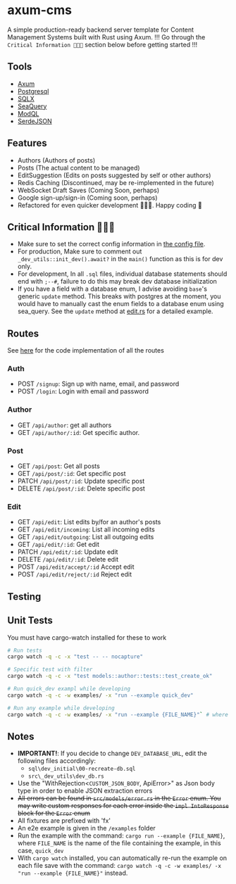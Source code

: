 # axum-cms
A simple production-ready backend server template for Content Management Systems built with Rust using Axum.
!!! Go through the `Critical Information 🚨🚨🚨` section below before getting started !!!

## Tools
- [Axum](https://docs.rs/axum/latest/axum/)
- [Postgresql](https://www.postgresql.org/)
- [SQLX](https://docs.rs/sqlx/latest/sqlx/)
- [SeaQuery](https://docs.rs/sea-query/latest/sea_query/)
- [ModQL](https://docs.rs/modql/latest/modql/)
- [SerdeJSON](https://docs.rs/serde_json/latest/serde_json/)

## Features
- Authors (Authors of posts)
- Posts (The actual content to be managed)
- EditSuggestion (Edits on posts suggested by self or other authors)
- Redis Caching (Discontinued, may be re-implemented in the future)
- WebSocket Draft Saves (Coming Soon, perhaps)
- Google sign-up/sign-in (Coming soon, perhaps)
- Refactored for even quicker development 🚀🚀🚀. Happy coding 💫

## Critical Information 🚨🚨🚨
- Make sure to set the correct config information in [the config file](.cargo/config.toml).
- For production, Make sure to comment out `_dev_utils::init_dev().await?` in the `main()` function as this is for dev only.
- For development, In all `.sql` files, individual database statements should end with `;--#`, failure to do this may break dev database initialization
- If you have a field with a database enum, I advise avoiding `base`'s generic `update` method. This breaks with postgres at the moment, you would have to manually cast the enum fields to a database enum using sea_query. See the `update` method at [edit.rs](src/models/edit.rs) for a detailed example.

## Routes
See [here](src/web/routes/mod.rs) for the code implementation of all the routes
### Auth
- POST `/signup`: Sign up with name, email, and password
- POST `/login`: Login with email and password

### Author
- GET `/api/author`: get all authors
- GET `/api/author/:id`: Get specific author.
<!-- - PATCH `/author/:id`: Edit specific author. -->

### Post
- GET `/api/post`: Get all posts
- GET `/api/post/:id`: Get specific post
- PATCH `/api/post/:id`: Update specific post
- DELETE `/api/post/:id`: Delete specific post

### Edit
- GET `/api/edit`: List edits by/for an author's posts
- GET `/api/edit/incoming`: List all incoming edits
- GET `/api/edit/outgoing`: List all outgoing edits
- GET `/api/edit/:id`: Get edit
- PATCH `/api/edit/:id`: Update edit
- DELETE `/api/edit/:id`: Delete edit
- POST `/api/edit/accept/:id` Accept edit
- POST `/api/edit/reject/:id` Reject edit

## Testing
## Unit Tests
You must have cargo-watch installed for these to work
```sh
# Run tests
cargo watch -q -c -x "test -- -- nocapture"

# Specific test with filter
cargo watch -q -c -x "test models::author::tests::test_create_ok"

# Run quick_dev exampl while developing
cargo watch -q -c -w examples/ -x "run --example quick_dev"

# Run any example while developing
cargo watch -q -c -w examples/ -x "run --example {FILE_NAME}"` # where `FILE_NAME` is the name of the file containing the test
```


## Notes
- **IMPORTANT!**: If you decide to change `DEV_DATABASE_URL`, edit the following files accordingly:
	- `sql\dev_initial\00-recreate-db.sql`
	- `src\_dev_utils\dev_db.rs`
- Use the "WithRejection<`CUSTOM_JSON_BODY`, ApiError>" as Json body type in order to enable JSON extraction errors
- ~~All errors can be found in `src/models/error.rs` in the `Error` enum. You may write custom responses for each error inside the `impl IntoResponse` block for the `Error` enum~~
- All fixtures are prefixed with 'fx'
- An e2e example is given in the `/examples` folder 
- Run the example with the command: `cargo run --example {FILE_NAME}`, where `FILE_NAME` is the name of the file containing the example, in this case, `quick_dev`
- With `cargo watch` installed, you can automatically re-run the example on each file save with the command: `cargo watch -q -c -w examples/ -x "run --example {FILE_NAME}"` instead.
<!-- ## Instructions
1. Setup your configuration in [the config file](.cargo/config.toml).
2. With all your environment variables set, start up your postgres dev server.
```sh
# Default config
# Start postgresql server docker image:
docker run --rm --name pg -p 5433:5433 \
   -e POSTGRES_PASSWORD=welcome \
   postgres:15

# (optional) To have a psql terminal on pg. 
# In another terminal (tab) run psql:
docker exec -it -u postgres pg psql

# (optional) For pg to print all sql statements.
# In psql command line started above.
ALTER DATABASE postgres SET log_statement = 'all';
```

3. Run `cargo run` in your terminal to compile and run your project.
4. To deploy to docker, run the deploy script with the command `./deploy.sh` in the project directory

 -->

<!-- ## Notes
- **IMPORTANT!**: If you decide to change `DEV_DATABASE_URL`, edit the following files accordingly:
	- `sql\dev_initial\00-recreate-db.sql`
	- `src\_dev_utils\dev_db.rs`
- Use the "WithRejection\<`CUSTOM_JSON_BODY`, ApiError>" as Json body type in order to enable JSON extraction errors
- All errors can be found in `src/models/error.rs` in the `Error` enum. You may write custom responses for each error inside the `impl IntoResponse` block for the `Error` enum
- All fixtures are prefixed with 'fx'
- Tests are stored in: `/examples` folder 
- Run the tests with the command: `cargo run --example {FILE_NAME}`, where `FILE_NAME` is the name of the file containing the test
- With `cargo watch` installed, Re-run the test on each file save with the command: `cargo watch -q -c -w examples/ -x "run --example {FILE_NAME}"`, where `FILE_NAME` is the name of the file containing the test -->
